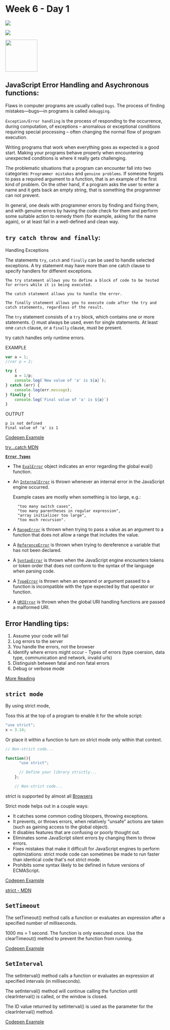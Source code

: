 # Week 6 - Day 1

![](https://img.shields.io/badge/MASAI-SPARTANS-red?logo=&style=for-the-badge)

![](https://img.shields.io/badge/WEEK6-DAY2-green)

<img src="https://cdn.pixabay.com/photo/2015/04/23/17/41/javascript-736400_960_720.png" width="100" height="100" /> 


## JavaScript Error Handling and Asychronous functions:

Flaws in computer programs are usually called `bugs`.
The process of finding mistakes—bugs—in programs is called `debugging`.

`Exception/Error handling` is the process of responding to the occurrence, during computation, of exceptions – anomalous or exceptional conditions requiring special processing – often changing the normal flow of program execution.

Writing programs that work when everything goes as expected is a good start. Making your programs behave properly when encountering unexpected conditions is where it really gets challenging.

The problematic situations that a program can encounter fall into two categories: `Programmer mistakes` and `genuine problems`. If someone forgets to pass a required argument to a function, that is an example of the first kind of problem. On the other hand, if a program asks the user to enter a name and it gets back an empty string, that is something the programmer can not prevent.

In general, one deals with programmer errors by finding and fixing them, and with genuine errors by having the code check for them and perform some suitable action to remedy them (for example, asking for the name again), or at least fail in a well-defined and clean way.

## `try catch throw and finally`:

Handling Exceptions

The statements `try`, `catch` and `finally` can be used to handle selected exceptions. A try statement may have more than one catch clause to specify handlers for different exceptions.

    The try statement allows you to define a block of code to be tested for errors while it is being executed.

    The catch statement allows you to handle the error.

    The finally statement allows you to execute code after the try and catch statements, regardless of the result.

The `try` statement consists of a `try` block, which contains one or more statements. {} must always be used, even for single statements. At least one `catch` clause, or a `finally` clause, must be present.

try catch handles only runtime errors. 

EXAMPLE
```javascript
var a = 1;
//var p = 2;

try {
    a = 1/p;
    console.log(`New value of 'a' is ${a}`);
} catch (err) {
    console.log(err.message);
} finally {
    console.log(`Final value of 'a' is ${a}`)
}
```
OUTPUT
```
p is not defined
Final value of 'a' is 1
```

[Codepen Example](https://codepen.io/albseb511/pen/JjPLdXy)

[try...catch MDN](https://developer.mozilla.org/en-US/docs/Web/JavaScript/Reference/Statements/try...catch)


**[`Error Types`](https://developer.mozilla.org/en-US/docs/Web/JavaScript/Reference/Global_Objects/Error)**

- The [`EvalError`](https://developer.mozilla.org/en-US/docs/Web/JavaScript/Reference/Global_Objects/EvalError) object indicates an error regarding the global eval() function.

- An [`InternalError`](https://developer.mozilla.org/en-US/docs/Web/JavaScript/Reference/Global_Objects/InternalError) is thrown whenever an internal error in the JavaScript engine occurred.

    Example cases are mostly when something is too large, e.g.:

        "too many switch cases",
        "too many parentheses in regular expression",
        "array initializer too large",
        "too much recursion".

- A [`RangeError`](https://developer.mozilla.org/en-US/docs/Web/JavaScript/Reference/Global_Objects/RangeError) is thrown when trying to pass a value as an argument to a function that does not allow a range that includes the value.

- A [`ReferenceError`](https://developer.mozilla.org/en-US/docs/Web/JavaScript/Reference/Global_Objects/ReferenceError) is thrown when trying to dereference a variable that has not been declared.

- A [`SyntaxError`](https://developer.mozilla.org/en-US/docs/Web/JavaScript/Reference/Global_Objects/SyntaxError) is thrown when the JavaScript engine encounters tokens or token order that does not conform to the syntax of the language when parsing code.

- A [`TypeError`](https://developer.mozilla.org/en-US/docs/Web/JavaScript/Reference/Global_Objects/TypeError) is thrown when an operand or argument passed to a function is incompatible with the type expected by that operator or function.

- A [`URIError`](https://developer.mozilla.org/en-US/docs/Web/JavaScript/Reference/Global_Objects/URIError) is thrown when the global URI handling functions are passed a malformed URI.


## Error Handling tips:

1. Assume your code will fail
2. Log errors to the server
3. You handle the errors, not the browser
4. Identify where errors might occur - Types of errors (type coersion, data type, communication and network, invalid urls)
5. Distinguish between fatal and non fatal errors
6. Debug or verbose mode

[More Reading](https://www.joyent.com/node-js/production/design/errors)

## `strict mode`

By using strict mode, 

Toss this at the top of a program to enable it for the whole script:
```javascript
"use strict";
x = 3.14;  

```

Or place it within a function to turn on strict mode only within that context.
```javascript
// Non-strict code...

function(){
      "use strict";

      // Define your library strictly...
    };

    // Non-strict code... 

```
strict is supported by almost all [Browsers](https://caniuse.com/#feat=use-strict)

Strict mode helps out in a couple ways:

- It catches some common coding bloopers, throwing exceptions.
- It prevents, or throws errors, when relatively "unsafe" actions are taken (such as gaining access to the global object).
- It disables features that are confusing or poorly thought out.
- Eliminates some JavaScript silent errors by changing them to throw errors.
- Fixes mistakes that make it difficult for JavaScript engines to perform optimizations: strict mode code can sometimes be made to run      faster than identical code that's not strict mode.
- Prohibits some syntax likely to be defined in future versions of ECMAScript.


[Codepen Example](https://codepen.io/albseb511/pen/jONzPmP?)

[strict - MDN](https://developer.mozilla.org/en-US/docs/Web/JavaScript/Reference/Strict_mode)

## `SetTimeout`

The setTimeout() method calls a function or evaluates an expression after a specified number of milliseconds.

1000 ms = 1 second.
The function is only executed once.
Use the clearTimeout() method to prevent the function from running.

[Codepen Example](https://codepen.io/albseb511/pen/XWrEMMv)

## `SetInterval`

The setInterval() method calls a function or evaluates an expression at specified intervals (in milliseconds).

The setInterval() method will continue calling the function until clearInterval() is called, or the window is closed.

The ID value returned by setInterval() is used as the parameter for the clearInterval() method.

[Codepen Example](https://codepen.io/albseb511/pen/vYBRxWZ)
